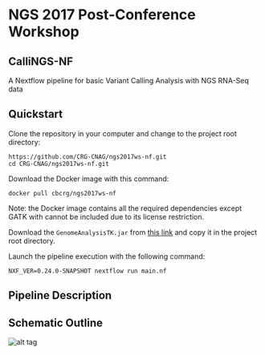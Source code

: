 # NGS 2017 Post-Conference Workshop

## CalliNGS-NF
A Nextflow pipeline for basic Variant Calling Analysis with NGS RNA-Seq data


## Quickstart 

Clone the repository in your computer and change to the project root directory: 

    https://github.com/CRG-CNAG/ngs2017ws-nf.git
    cd CRG-CNAG/ngs2017ws-nf.git

Download the Docker image with this command: 

    docker pull cbcrg/ngs2017ws-nf
    
Note: the Docker image contains all the required dependencies except GATK with 
cannot be included due to its license restriction. 

Download the `GenomeAnalysisTK.jar` from [this link](https://software.broadinstitute.org/gatk/download/)
 and copy it in the project root directory.      


Launch the pipeline execution with the following command: 

    NXF_VER=0.24.0-SNAPSHOT nextflow run main.nf 

## Pipeline Description

## Schematic Outline
![alt tag](https://raw.githubusercontent.com/CRG-CNAG/ngs2017ws-nf/callings-nf/figures/workflow.png)


